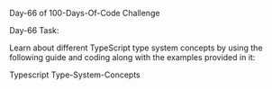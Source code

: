 Day-66 of 100-Days-Of-Code Challenge

Day-66 Task:

Learn about different TypeScript type system concepts by using the following guide and coding along with the examples provided in it:

Typescript Type-System-Concepts
